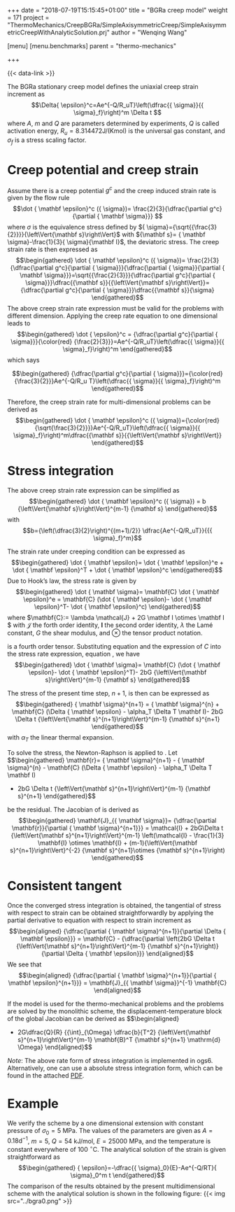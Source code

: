 +++
date = "2018-07-19T15:15:45+01:00"
title = "BGRa creep model"
weight = 171
project = "ThermoMechanics/CreepBGRa/SimpleAxisymmetricCreep/SimpleAxisymmetricCreepWithAnalyticSolution.prj"
author = "Wenqing Wang"

[menu]
  [menu.benchmarks]
    parent = "thermo-mechanics"

+++

{{< data-link >}}

The BGRa stationary creep model defines the uniaxial creep strain
increment as
$$\Delta{ \epsilon}^c=Ae^{-Q/R_uT}\left(\dfrac{{ \sigma}}{{ \sigma}_f}\right)^m \Delta t
$$
 where $A$, $m$ and $Q$ are parameters determined
by experiments, $Q$ is called activation energy,
$R_u=8.314472 \mbox{J/(Kmol)}$ is the universal gas constant, and
${ \sigma}_f$ is a stress scaling factor.

Creep potential and creep strain
================================

Assume there is a creep potential $g^c$ and the creep induced strain
rate is given by the flow rule
$$\dot { \mathbf \epsilon}^c ({ \sigma})= \frac{2}{3}{\dfrac{\partial g^c}{\partial { \mathbf \sigma}}}
$$ where ${ \sigma}$ is the equivalence stress
defined by
${ \sigma}={\sqrt{{\frac{3}{2}}}}{\left\Vert{\mathbf s}\right\Vert}$
with ${\mathbf s}= { \mathbf \sigma}-\frac{1}{3}{ \sigma}{\mathbf I}$,
the deviatoric stress. The creep strain rate is then expressed as
$$\begin{gathered}
\dot { \mathbf \epsilon}^c ({ \sigma})= \frac{2}{3} {\dfrac{\partial g^c}{\partial { \sigma}}}{\dfrac{\partial { \sigma}}{\partial { \mathbf \sigma}}}=\sqrt{{\frac{2}{3}}}{\dfrac{\partial g^c}{\partial { \sigma}}}\dfrac{{\mathbf s}}{{\left\Vert{\mathbf s}\right\Vert}}={\dfrac{\partial g^c}{\partial { \sigma}}}\dfrac{{\mathbf s}}{\sigma}
\end{gathered}$$
 The above creep strain rate expression
must be valid for the problems with different dimension. Applying
the creep rate equation to one dimensional leads to
 $$\begin{gathered}
\dot { \epsilon}^c = {\dfrac{\partial g^c}{\partial { \sigma}}}{\color{red} {\frac{2}{3}}}=Ae^{-Q/R_uT}\left(\dfrac{{ \sigma}}{{ \sigma}_f}\right)^m
\end{gathered}$$ which says 

$$\begin{gathered}
 {\dfrac{\partial g^c}{\partial { \sigma}}}={\color{red}{\frac{3}{2}}}Ae^{-Q/R_u T}\left(\dfrac{{ \sigma}}{{ \sigma}_f}\right)^m
\end{gathered}$$

Therefore, the creep strain rate for multi-dimensional problems can be
derived as $$\begin{gathered}
 \dot { \mathbf \epsilon}^c ({ \sigma})={\color{red} {\sqrt{\frac{3}{2}}}}Ae^{-Q/R_uT}\left(\dfrac{{ \sigma}}{{ \sigma}_f}\right)^m\dfrac{{\mathbf s}}{{\left\Vert{\mathbf s}\right\Vert}}
\end{gathered}$$

Stress integration
==================

The above creep strain rate expression can be simplified as $$\begin{gathered}
  \dot { \mathbf \epsilon}^c ({ \sigma}) = b {\left\Vert{\mathbf s}\right\Vert}^{m-1} {\mathbf s}
\end{gathered}$$
with
$$b={\left(\dfrac{3}{2}\right)^{(m+1)/2}} \dfrac{Ae^{-Q/R_uT}}{{{ \sigma}_f}^m}$$

The strain rate under creeping condition can be expressed as
$$\begin{gathered}
\dot { \mathbf \epsilon}= \dot { \mathbf \epsilon}^e + \dot { \mathbf \epsilon}^T
                       + \dot { \mathbf \epsilon}^c
\end{gathered}$$ Due to Hook’s law, the stress rate is
given by 
$$\begin{gathered}
\dot { \mathbf \sigma}= \mathbf{C} \dot { \mathbf \epsilon}^e = \mathbf{C}
 (\dot { \mathbf \epsilon}- \dot { \mathbf \epsilon}^T- \dot { \mathbf \epsilon}^c)
\end{gathered}$$ 
where
$\mathbf{C}:= \lambda \mathcal{J} + 2G \mathbf I \otimes \mathbf I  $ 
with $\mathcal{J}$ the forth order identity, $\mathbf I$ the second order identity,
$\lambda$ the Lamé constant,  $G$ the shear modulus, and $\otimes$  the tensor
product notation.

is a fourth order tensor. Substituting equation and the expression of $C$
into the stress rate expression, equation , we have
 $$\begin{gathered}
\dot { \mathbf \sigma}=  \mathbf{C} (\dot { \mathbf \epsilon}- \dot { \mathbf \epsilon}^T)- 2bG {\left\Vert{\mathbf s}\right\Vert}^{m-1} 
{\mathbf s}
\end{gathered}$$

The stress of the present time step, $n+1$, is then can be expressed as
$$\begin{gathered}
 { \mathbf \sigma}^{n+1} = { \mathbf \sigma}^{n} + \mathbf{C}
  (\Delta { \mathbf \epsilon} - \alpha_T \Delta T \mathbf I)-
 2bG \Delta t {\left\Vert{\mathbf s}^{n+1}\right\Vert}^{m-1} {\mathbf s}^{n+1}
\end{gathered}$$
with $\alpha_T$ the linear thermal expansion.

 To solve the stress, the
Newton-Raphson is applied to .
 Let $$\begin{gathered}
 \mathbf{r}= { \mathbf \sigma}^{n+1} -
 { \mathbf \sigma}^{n} - \mathbf{C} (\Delta { \mathbf \epsilon} - \alpha_T \Delta T \mathbf I)
 + 2bG \Delta t {\left\Vert{\mathbf s}^{n+1}\right\Vert}^{m-1}
 {\mathbf s}^{n+1}
\end{gathered}$$ 

be the residual. The Jacobian
of is derived as
 $$\begin{gathered}
 \mathbf{J}_{{ \mathbf \sigma}}= {\dfrac{\partial \mathbf{r}}{\partial { \mathbf \sigma}^{n+1}}}  =  \mathcal{I}  + 2bG\Delta t {\left\Vert{\mathbf s}^{n+1}\right\Vert}^{m-1} 
 \left(\mathcal{I} - \frac{1}{3} \mathbf{I} \otimes \mathbf{I} + (m-1){\left\Vert{\mathbf s}^{n+1}\right\Vert}^{-2} {\mathbf s}^{n+1}\otimes {\mathbf s}^{n+1}\right)
\end{gathered}$$

Consistent tangent
==================

Once the converged stress integration is obtained, the tangential of
stress with respect to strain can be obtained straightforwardly by
applying the partial derivative to equation with respect to strain
increment as 
$$\begin{aligned}
  {\dfrac{\partial { \mathbf \sigma}^{n+1}}{\partial \Delta { \mathbf \epsilon}}} =   \mathbf{C}  - {\dfrac{\partial \left(2bG \Delta t {\left\Vert{\mathbf s}^{n+1}\right\Vert}^{m-1} {\mathbf s}^{n+1}\right)}{\partial \Delta { \mathbf \epsilon}}}
 \end{aligned}$$ 
We see that $$\begin{aligned}
  {\dfrac{\partial { \mathbf \sigma}^{n+1}}{\partial { \mathbf \epsilon}^{n+1}}}  = \mathbf{J}_{{ \mathbf \sigma}}^{-1} \mathbf{C}
  \end{aligned}$$

If the model is used for the thermo-mechanical problems and the problems
are solved by the monolithic scheme, the displacement-temperature block
of the global Jacobian can be derived as
 $$\begin{aligned}
 - 2G\dfrac{Q}{R} {{\int}_{\Omega} \dfrac{b}{T^2} {\left\Vert{\mathbf s}^{n+1}\right\Vert}^{m-1}  \mathbf{B}^T  {\mathbf s}^{n+1} \mathrm{d} \Omega}
 \end{aligned}$$

*Note*: The above rate form of stress integration is implemented in ogs6.
 Alternatively, one can use a absolute stress integration form, which can be found in the attached 
 [PDF](../doku_BGRa.pdf).

Example
=======

We verify the scheme by a one dimensional extension with constant
pressure of ${ \sigma}_0=5 ~\mbox{MPa}$. The values of the parameters are
given as $A=0.18 \mbox{d}^{-1}$, $m=5$, $Q=54 ~\mbox{kJ/mol}$,
$E=25000 ~\mbox{MPa}$, and the temperature is constant everywhere of
100 $^{\circ}\mbox{C}$. The analytical solution of the strain is given
straightforward as 
$$\begin{gathered}
{ \epsilon}=-\dfrac{{ \sigma}_0}{E}-Ae^{-Q/RT}{ \sigma}_0^m t
\end{gathered}$$
 The comparison of the results
obtained by the present multidimensional scheme with the analytical
solution is shown in the following figure:
{{< img src="../bgra0.png" >}}

